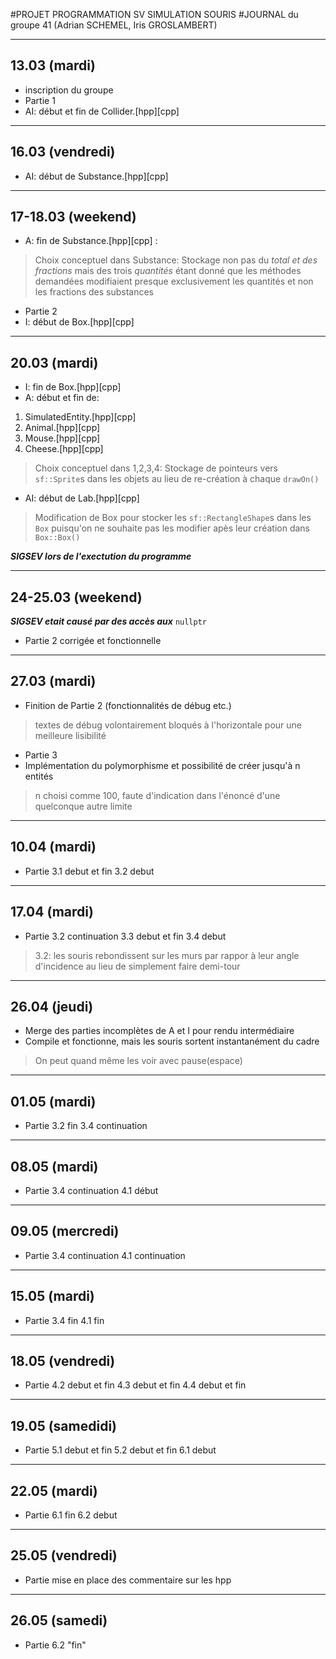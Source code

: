 #PROJET PROGRAMMATION SV SIMULATION SOURIS
#JOURNAL du groupe 41 (Adrian SCHEMEL, Iris GROSLAMBERT) 

*************************************************
## 13.03 (mardi)

- inscription du groupe
- Partie 1
 - AI: début et fin de Collider.[hpp][cpp]

*************************************************
## 16.03 (vendredi)

 - AI: début de Substance.[hpp][cpp]

*************************************************
## 17-18.03 (weekend)

 - A: fin de Substance.[hpp][cpp] :
> Choix conceptuel dans Substance:
> Stockage non pas du *total et des fractions* mais des trois *quantités*
> étant donné que les méthodes demandées modifiaient presque exclusivement
> les quantités et non les fractions des substances

- Partie 2
 - I: début de Box.[hpp][cpp]

*************************************************
## 20.03 (mardi)

 - I: fin de Box.[hpp][cpp]
 - A: début et fin de:
  1. SimulatedEntity.[hpp][cpp]
  2. Animal.[hpp][cpp]
  3. Mouse.[hpp][cpp]
  4. Cheese.[hpp][cpp]
> Choix conceptuel dans 1,2,3,4:
> Stockage de pointeurs vers `sf::Sprite`s dans les objets
> au lieu de re-création à chaque `drawOn()`
 - AI: début de Lab.[hpp][cpp]
> Modification de Box pour stocker les `sf::RectangleShape`s dans les `Box`
> puisqu'on ne souhaite pas les modifier apès leur création dans `Box::Box()`

***SIGSEV lors de l'exectution du programme***

*************************************************
## 24-25.03 (weekend)

***SIGSEV etait causé par des accès aux*** `nullptr`
 - Partie 2 corrigée et fonctionnelle

*************************************************
## 27.03 (mardi)

 - Finition de Partie 2 (fonctionnalités de débug etc.)
> textes de débug volontairement bloqués à l'horizontale pour une meilleure lisibilité
- Partie 3
 - Implémentation du polymorphisme et possibilité de créer jusqu'à n entités
>  n choisi comme 100, faute d'indication dans l'énoncé d'une quelconque autre limite

*************************************************
## 10.04 (mardi)

- Partie 3.1 debut et fin
		 3.2 debut

*************************************************
## 17.04 (mardi)

- Partie 3.2 continuation
		 3.3 debut et fin
		 3.4 debut
> 3.2: les souris rebondissent sur les murs par rappor
> à leur angle d'incidence au lieu de simplement faire demi-tour

*************************************************
## 26.04 (jeudi)

- Merge des parties incomplètes de A et I pour rendu intermédiaire
- Compile et fonctionne, mais les souris sortent instantanément du cadre
> On peut quand même les voir avec pause(espace)

*************************************************
## 01.05 (mardi)

- Partie 3.2 fin
		 3.4 continuation 
		 
*************************************************
## 08.05 (mardi)

- Partie 3.4 continuation
		 4.1 début

*************************************************
## 09.05 (mercredi)

- Partie 3.4 continuation
		 4.1 continuation

*************************************************
## 15.05 (mardi)

- Partie 3.4 fin
		 4.1 fin

*************************************************
## 18.05 (vendredi)

- Partie 4.2 debut et fin
		 4.3 debut et fin
		 4.4 debut et fin

*************************************************
## 19.05 (samedidi)

- Partie 5.1 debut et fin
		 5.2 debut et fin
		 6.1 debut

*************************************************
## 22.05 (mardi)

- Partie 6.1 fin
		 6.2 debut

*************************************************
## 25.05 (vendredi)

- Partie mise en place des commentaire sur les hpp

*************************************************
## 26.05 (samedi)

- Partie 6.2 "fin"
